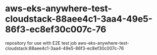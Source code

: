 # aws-eks-anywhere-test-cloudstack-88aee4c1-3aa4-49e5-86f3-ec8ef30c007c-76
repository for use with E2E test job aws-eks-anywhere-test-cloudstack:88aee4c1-3aa4-49e5-86f3-ec8ef30c007c-76
